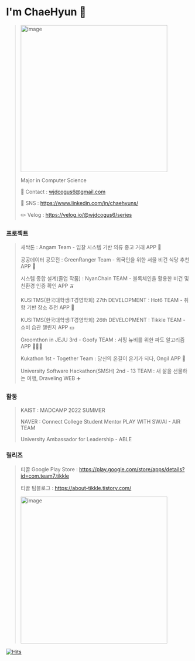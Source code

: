 # I'm ChaeHyun 🔭

> <img width="400" alt="image" src="https://github.com/chaehyuns/chaehyuns/assets/80222352/44ad7032-acb3-4d92-bd5f-cc04ed83a878">
>
> Major in Computer Science
> 
> 📩 Contact : wjdcogus6@gmail.com
>
> 📲 SNS : https://www.linkedin.com/in/chaehyuns/
>
> ✏️ Velog : https://velog.io/@wjdcogus6/series


### 프로젝트

> 새싹톤 : Angam Team - 입찰 시스템 기반 의류 중고 거래 APP 👕
>
> 공공데이터 공모전 : GreenRanger Team - 외국인을 위한 서울 비건 식당 추천 APP 🥬
>
> 시스템 종합 설계(졸업 작품) : NyanChain TEAM - 블록체인을 활용한 비건 및 친환경 인증 확인 APP 🫒
> 
> KUSITMS(한국대학생IT경영학회) 27th DEVELOPMENT :  Hot6 TEAM - 취향 기반 장소 추천 APP 👾
> 
> KUSITMS(한국대학생IT경영학회) 26th DEVELOPMENT : Tikkle TEAM - 소비 습관 챌린지 APP 💵
>
> Groomthon in JEJU 3rd - Goofy TEAM : 서핑 뉴비를 위한 파도 알고리즘 APP 🏄🏻‍♂️
> 
> Kukathon 1st - Together Team : 당신의 온길이 온기가 되다, Ongil APP 🦺
>
> University Software Hackathon(SMSH) 2nd - 13 TEAM : 새 삶을 선물하는 여행, Draveling WEB ✈️
> 

### 활동

> KAIST : MADCAMP 2022 SUMMER
> 
> NAVER : Connect College Student Mentor PLAY WITH SW/AI - AIR TEAM
> 
> University Ambassador for Leadership - ABLE
> 

### 릴리즈

> 티끌 Google Play Store : https://play.google.com/store/apps/details?id=com.team7.tikkle
>
> 티끌 팀블로그 : https://about-tikkle.tistory.com/
> 
> <img width="400" alt="image" src="https://github.com/chaehyuns/chaehyuns/assets/80222352/ac1ca946-b0b9-4180-801e-2b0f584de35f">
>
>
 <!--
 ### My GitHub Stats 🪄
![Chaehyun's GitHub stats](https://github-readme-stats.vercel.app/api?username=chaehyuns&show_icons=true&theme=dracula)

-->

[![Hits](https://hits.seeyoufarm.com/api/count/incr/badge.svg?url=https%3A%2F%2Fgithub.com%2Fchaehyuns%2Fchaehyuns&count_bg=%2398435F&title_bg=%23555555&icon=kotlin.svg&icon_color=%23F1ADAD&title=hits&edge_flat=false)](https://hits.seeyoufarm.com)
